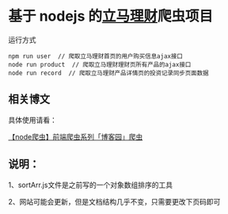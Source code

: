 # 基于 nodejs 的[立马理财](https://www.lmlc.com)爬虫项目

运行方式
```
npm run user  // 爬取立马理财首页的用户购买信息ajax接口
node run product  // 爬取立马理财理财页所有产品的ajax接口
node run record  // 爬取立马理财产品详情页的投资记录同步页面数据
```

## 相关博文

具体使用请看：

[【node爬虫】前端爬虫系列「博客园」爬虫](http://www.cnblogs.com/coco1s/p/4954063.html)

## 说明：
1、sortArr.js文件是之前写的一个对象数组排序的工具

2、网站可能会更新，但是文档结构几乎不变，只需要更改下页码即可

